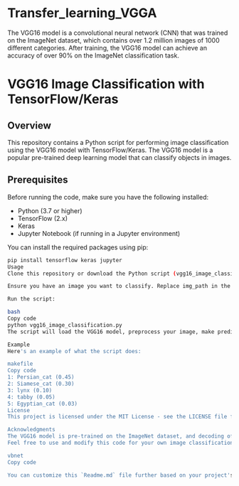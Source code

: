 # Transfer_learning_VGGA
The VGG16 model is a convolutional neural network (CNN) that was trained on the ImageNet dataset, which contains over 1.2 million images of 1000 different categories. After training, the VGG16 model can achieve an accuracy of over 90% on the ImageNet classification task.


# VGG16 Image Classification with TensorFlow/Keras

## Overview

This repository contains a Python script for performing image classification using the VGG16 model with TensorFlow/Keras. The VGG16 model is a popular pre-trained deep learning model that can classify objects in images.

## Prerequisites

Before running the code, make sure you have the following installed:

- Python (3.7 or higher)
- TensorFlow (2.x)
- Keras
- Jupyter Notebook (if running in a Jupyter environment)

You can install the required packages using pip:

```bash
pip install tensorflow keras jupyter
Usage
Clone this repository or download the Python script (vgg16_image_classification.py) to your local machine.

Ensure you have an image you want to classify. Replace img_path in the script with the path to your image.

Run the script:

bash
Copy code
python vgg16_image_classification.py
The script will load the VGG16 model, preprocess your image, make predictions, and display the top 5 predicted classes along with their scores.

Example
Here's an example of what the script does:

makefile
Copy code
1: Persian_cat (0.45)
2: Siamese_cat (0.30)
3: lynx (0.10)
4: tabby (0.05)
5: Egyptian_cat (0.03)
License
This project is licensed under the MIT License - see the LICENSE file for details.

Acknowledgments
The VGG16 model is pre-trained on the ImageNet dataset, and decoding of predictions is based on the Keras VGG16 example.
Feel free to use and modify this code for your own image classification tasks!

vbnet
Copy code

You can customize this `Readme.md` file further based on your project's specific d